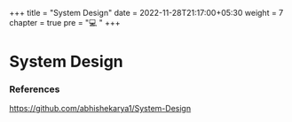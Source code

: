 +++
title = "System Design"
date = 2022-11-28T21:17:00+05:30
weight = 7
chapter = true
pre = "💻 "
+++

# System Design

### References

https://github.com/abhishekarya1/System-Design

